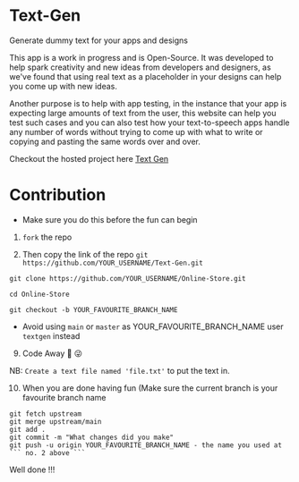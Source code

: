 # Text-Gen

Generate dummy text for your apps and designs

This app is a work in progress and is Open-Source. It was developed to help spark creativity and new ideas from developers and designers, as we've found that using real text as a placeholder in your designs can help you come up with new ideas. 

Another purpose is to help with app testing, in the instance that your app is expecting large amounts of text from the user, this website can help you test such cases and you can also test how your text-to-speech apps handle any number of words without trying to come up with what to write or copying and pasting the same words over and over.

Checkout the hosted project here [Text Gen](https://text-g.netlify.app)

# Contribution

- Make sure you do this before the fun can begin

1. ``` fork ``` the repo

2. Then copy the link of the repo ```git https://github.com/YOUR_USERNAME/Text-Gen.git ```

```
git clone https://github.com/YOUR_USERNAME/Online-Store.git 

cd Online-Store

git checkout -b YOUR_FAVOURITE_BRANCH_NAME
```
- Avoid using `main` or `master` as YOUR_FAVOURITE_BRANCH_NAME user ``` textgen ``` instead

9. Code Away 🤱 😜

NB: ``` Create a text file named 'file.txt' ``` to put the text in.

10. When you are done having fun (Make sure the current branch is your favourite branch name

```
git fetch upstream
git merge upstream/main
git add .
git commit -m "What changes did you make"
git push -u origin YOUR_FAVOURITE_BRANCH_NAME - the name you used at ``` no. 2 above ```

```

Well done !!! 

